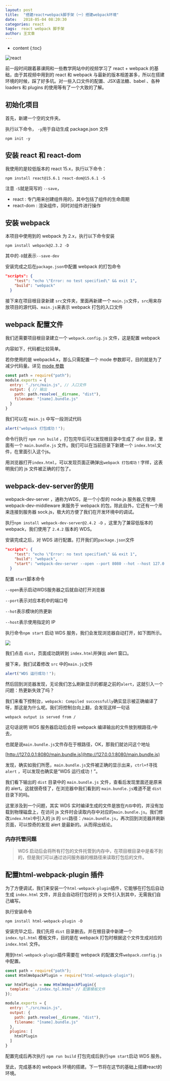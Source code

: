 ```yaml
---
layout: post
title:  "搭建react+webpack脚手架（一）搭建webpack环境"
date:   2018-05-04 08:20:30
categories: react
tags:  react webpack 脚手架
author: 王文章
---
```


* content
{:toc}

![react](https://i.loli.net/2018/05/04/5aec62c2c20ae.jpg)

前一段时间跟着慕课网和一些教学网站中的视频学习了 react + webpack 的基础，由于其视频中用到的 react 和 webpack 与最新的版本相差甚多，所以在搭建环境的时候，踩了好多坑。对一些入口文件的配置、JSX语法糖、babel 、各种 loaders 和 plugins 的使用等有了一个大致的了解。





## 初始化项目

首先，新建一个空的文件夹。

执行以下命令， `-y`用于自动生成 package.json 文件

`npm init -y`

## 安装 react 和 react-dom

我使用的是较低版本的 react 15.x，执行以下命令：

`npm install react@15.6.1 react-dom@15.6.1 -S`

注意 `-S`就是简写的 `--save`，

- react : 专门用来创建组件用的，其中包括了组件的生命周期
- react-dom : 渲染组件，同时对组件进行操作

## 安装 webpack

本项目中使用到的 webpack 为 2.x，执行以下命令安装

`npm install webpack@2.3.2 -D`

其中的`-D`就表示`--save-dev`

安装完成之后在`package.json`中配置 webpack 的打包命令

```json
"scripts": {
    "test": "echo \"Error: no test specified\" && exit 1",
    "build": "webpack"
  }
```



接下来在项目根目录新建 `src`文件夹，里面再新建一个 `main.js`文件，`src`用来存放项目的源代码、`main.js`来表示 webpack 打包的入口文件

##  webpack 配置文件

我们还需要项目根目录建立一个 `webpack.config.js` 文件，这是配置 webpack

内容如下，代码都比较简单。

若你使用的是 webpack4.x，那么只需配置一个 mode 参数即可，目的就是为了减少代码量。详见 [mode 参数](https://webpack.js.org/concepts/#mode)

```js
const path = require("path");
module.exports = {
  entry: "./src/main.js", // 入口文件
  output: {	// 输出
    path: path.resolve(__dirname, "dist"),
    filename: "[name].bundle.js"
  }
}
```

我们可以在 `main.js` 中写一段测试代码

```js
alert("webpack 打包成功！");
```

命令行执行 `npm run build` ，打包完毕后可以发现根目录中生成了 dist 目录，里面有一个 `main.bundle.js` 文件。我们可以在当前目录下新建一个 `index.html`文件，在里面引入这个js。

用浏览器打开`index.html`，可以发现页面正确弹出`webpack 打包成功！`字样，这表明我们的 js 文件被正确的打包了。

## webpack-dev-server的使用

webpack-dev-server ，通称为WDS，是一个小型的 node.js 服务器,它使用 webpack-dev-middleware 来服务于 webpack 的包，除此自外，它还有一个用来连接到服务器 sock.js，极大的方便了我们在开发环境中的调试。

执行`npm install webpack-dev-server@2.4.2 -D` ，这里为了兼容低版本的 webpack，我们使用了 `2.4.2` 版本的 WDS。

安装完成之后，对 WDS 进行配置。打开我们的`package.json`文件

```json
"scripts": {
    "test": "echo \"Error: no test specified\" && exit 1",
    "build": "webpack",
    "start": "webpack-dev-server --open --port 8080 --hot --host 127.0.0.1"
  }
```

配置 `start`脚本命令

`--open`表示启动WDS服务器之后就自动打开浏览器

`--port`表示对应本机中的端口号

`--hot`表示模块的热更新

`--host`表示使用指定的 IP

执行命令`npm start` 启动 WDS 服务，我们会发现浏览器自动打开，如下图所示。

![](https://i.loli.net/2018/05/05/5aecf4f2c0745.jpg)

我们点击 `dist`，页面成功跳转到 `index.html`并弹出 alert 窗口。

接下来，我们试着修改 `src` 中的`main.js`文件

```js
alert("WDS 运行成功！");
```

然后回到浏览器发现，无论我们怎么刷新显示的都是之前的`alert`，这就引入一个问题：热更新失效了吗？

我们来看下控制台，`webpack: Compiled successfully`确实显示被正确编译了呀，那这是为什么呢。我们将控制台向上翻，会发现这样一句话

`webpack output is served from /`

这句话说明 WDS 服务器启动后会将 webpack 编译输出的文件放到根路径`/`中去，

也就是说`main.bundle.js`文件存在于根路径，OK，那我们就访问这个地址

[http://127.0.0.1:8080/main.bundle.js](http://127.0.0.1:8080/main.bundle.js)

发现，确实如我们所愿，`main.bundle.js`文件被正确的显示出来，`ctrl+f`寻找 `alert` ，可以发现也确实是“WDS 运行成功！”。

我们看下输出的 `dist` 目录中的 `main.bundle.js` 文件，查看后发现里面还是原来的 alert。这就很奇怪了，在浏览器中我们看到的 `main.bundle.js`难道不是 `dist`目录下的吗。

这里涉及到一个问题，其实 WDS 实时编译生成的文件是放在`内存`中的，并没有加载到物理磁盘上，在访问 js 文件时会读取内存中对应的`main.bundle.js`。我们修改`index.html`中引入的 js 的 `src`路径：`/main.bundle.js`，再次回到浏览器并刷新页面，可以惊奇的发现 alert 是最新的。从而得出结论。

### 内存托管问题

> WDS 启动后会将所有打包的文件托管到内存中，在项目根目录中是看不到的，但是我们可以通过访问服务器的根路径来读取打包后的文件。 

## 配置html-webpack-plugin 插件

为了方便调试，我们来安装一个`html-webpack-plugin`插件，它能够在打包后自动生成 `index.html` 文件，并且会自动将打包好的 js 文件引入到其中，无需我们自己编写。

执行安装命令

`npm install html-webpack-plugin -D`

安装完毕之后，我们先将 `dist` 目录删去。并在根目录中新建一个 `index.tpl.html` 模板文件，目的是在 webpack 打包时根据这个文件生成对应的 `index.html` 文件。

用到`html-webpack-plugin`插件需要在 webpack 的配置文件`webpack.config.js`中配置。

```js
const path = require("path");
const HtmlWebpackPlugin = require("html-webpack-plugin");

var htmlPlugin = new HtmlWebpackPlugin({
  template: "./index.tpl.html" // 配置模板文件
});

module.exports = {
  entry: "./src/main.js",
  output: {
    path: path.resolve(__dirname, "dist"),
    filename: "[name].bundle.js"
  },
  plugins: [
    htmlPlugin
  ]
}

```

配置完成后再次执行 `npm run build` 打包完成后执行`npm start`启动 WDS 服务。

至此，完成基本的 webpack 环境的搭建。下一节将在这节的基础上搭建react的环境。